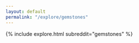 ```yaml
---
layout: default
permalink: "/explore/gemstones"
---
```


{% include explore.html subreddit="gemstones" %}
